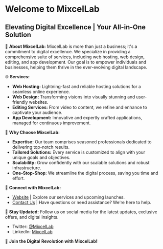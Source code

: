 # Welcome to MixcelLab

## Elevating Digital Excellence | Your All-in-One Solution

🚀 **About MixcelLab:**
MixcelLab is more than just a business; it's a commitment to digital excellence. We specialize in providing a comprehensive suite of services, including web hosting, web design, editing, and app development. Our goal is to empower individuals and businesses, helping them thrive in the ever-evolving digital landscape.

🌐 **Services:**
- **Web Hosting:** Lightning-fast and reliable hosting solutions for a seamless online experience.
- **Web Design:** Transforming visions into visually stunning and user-friendly websites.
- **Editing Services:** From video to content, we refine and enhance to captivate your audience.
- **App Development:** Innovative and expertly crafted applications, managed for continuous improvement.

🤝 **Why Choose MixcelLab:**
- **Expertise:** Our team comprises seasoned professionals dedicated to delivering top-notch results.
- **Tailored Solutions:** Every service is customized to align with your unique goals and objectives.
- **Scalability:** Grow confidently with our scalable solutions and robust infrastructure.
- **One-Stop-Shop:** We streamline the digital process, saving you time and effort.

🔗 **Connect with MixcelLab:**
- [Website](https://mixcellab.com/) | Explore our services and upcoming launches.
- [Contact Us](https://api.whatsapp.com/send/?phone=17844338406&text&type=phone_number&app_absent=0) | Have questions or need assistance? We're here to help.

📣 **Stay Updated:**
Follow us on social media for the latest updates, exclusive offers, and digital insights.
- Twitter: [@MixcelLab](#)
- LinkedIn: [MixcelLab](#)

🌟 **Join the Digital Revolution with MixcelLab!**
